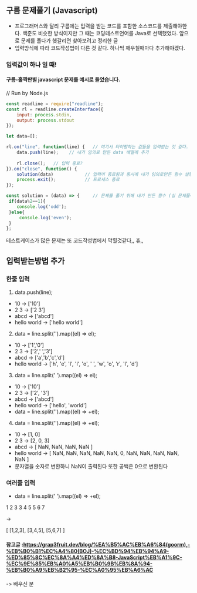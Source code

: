 ## 구름 문제풀기 (Javascript)
- 프로그래머스와 달리 구름에는 입력을 받는 코드를 포함한 소스코드를 제출해야한다.
  백준도 비슷한 방식이지만 그 때는 코딩테스트언어를 Java로 선택했었다.
  앞으로 문제를 풀다가 헷갈리면 찾아보려고 정리한 글
- 입력방식에 따라 코드작성법이 다른 것 같다. 하나씩 깨우칠때마다 추가해야겠다.
 
 
### 입력값이 하나 일 때!

#### 구름-홀짝판별 javascript 문제를 예시로 들었습니다.

// Run by Node.js
```javascript
const readline = require("readline");
const rl = readline.createInterface({
	input: process.stdin,
	output: process.stdout
});

let data=[];  

rl.on("line", function(line) {   // 여기서 타이핑하는 값들을 입력받는 것 같다.
	data.push(line);    // 내가 임의로 만든 data 배열에 추가
	            
	rl.close();   // 입력 종료?
}).on("close", function() {
	solution(data)            // 입력이 종료됨과 동시에 내가 임의로만든 함수 실행
	process.exit();           // 프로세스 종료
});

const solution = (data) => {     // 문제를 풀기 위해 내가 만든 함수 (실 문제풀이코드)
 if(data%2==1){
	console.log('odd');
 }else{
	 console.log('even');
 }
};
```

테스트케이스가 많은 문제는 또 코드작성법에서 막힐것같다,, 휴,,


## 입력받는방법 추가

### 한줄 입력

1. data.push(line);
- 10 -> ['10']
- 2 3 -> ['2 3']
- abcd -> ['abcd']
- hello world -> ['hello world']

2. data = line.split('').map((el) => el);
- 10 -> ['1','0']
- 2 3 -> ['2',' ','3']
- abcd -> ['a','b','c','d']
- hello world -> ['h', 'e', 'l', 'l', 'o', ' ', 'w', 'o', 'r', 'l', 'd']

3. data = line.split(' ').map((el) => el);
- 10 -> ['10']
- 2 3 -> ['2', '3']
- abcd -> ['abcd']
- hello world -> ['hello', 'world']
- data = line.split('').map((el) => +el);

4. data = line.split('').map((el) => +el);
- 10 -> [1, 0]
- 2 3 -> [2, 0, 3]
- abcd -> [ NaN, NaN, NaN, NaN ]
- hello world -> [ NaN, NaN, NaN, NaN, NaN, 0, NaN, NaN, NaN, NaN, NaN ]
- 문자열을 숫자로 변환하니 NaN이 출력된다 또한 공백은 0으로 변환된다

### 여러줄 입력
- data = line.split(' ').map((el) => +el);

1 2 3
3 4 5
5 6 7

->

[
  [1,2,3],
  [3,4,5],
  [5,6,7]
]

#### 참고글 :https://grap3fruit.dev/blog/%EA%B5%AC%EB%A6%84(goorm),-%EB%B0%B1%EC%A4%80(BOJ)-%EC%BD%94%EB%94%A9-%ED%85%8C%EC%8A%A4%ED%8A%B8-JavaScript%EB%A1%9C-%EC%9E%85%EB%A0%A5%EB%B0%9B%EB%8A%94-%EB%B0%A9%EB%B2%95-%EC%A0%95%EB%A6%AC
-> 배우신 분
